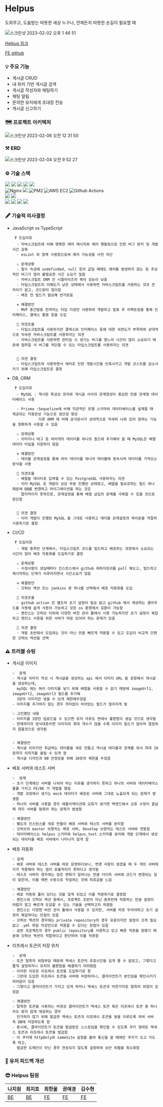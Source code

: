 # Helpus
  도와주고, 도움받는 따뜻한 세상 누구나, 언제든지 따뜻한 손길이 필요할 때
  
  
![스크린샷 2023-02-02 오후 1 46 51](https://user-images.githubusercontent.com/105340187/216734429-a1e61949-a6a5-4589-90cf-7683fd0a42be.png)

<a href="https://www.helpus.shop/">Helpus 링크</a>

<a href="https://github.com/Project-Helpus/Helpus.git">FE github</a>


### 💡 주요 기능
- 게시글 CRUD
- 내 위치 기반 게시글 검색
- 게시글 작성자와 채팅하기
- 채팅 알림
- 문의한 유저에게 초대장 전송
- 게시글 신고하기

### 🗺️ 프로젝트 아키텍처
![스크린샷 2023-02-06 오전 12 31 50](https://user-images.githubusercontent.com/105340187/216828681-e74f6d39-042c-4d44-a802-d9c659671391.png)


### ⚒️ ERD
![스크린샷 2023-02-04 오전 9 52 27](https://user-images.githubusercontent.com/105340187/216736227-28e94c09-e9c1-4786-a52c-c75689c4b228.png)

### ⚙️ 기술 스택
<div>
<img src="https://img.shields.io/badge/Node.js-339933?style=for-the-badge&amp;logo=Node.js&amp;logoColor=white" style="max-width: 100%;">
<img src="https://camo.githubusercontent.com/9bedb7507d80b68e39bdfaf3eb091c45ce6dc0bc605f8ffc3e80daf5e5c0dfce/68747470733a2f2f696d672e736869656c64732e696f2f62616467652f547970655363726970742d626c75653f7374796c653d666f722d7468652d6261646765266c6f676f3d74797065736372697074266c6f676f436f6c6f723d7768697465" data-canonical-src="https://img.shields.io/badge/TypeScript-blue?style=for-the-badge&amp;logo=typescript&amp;logoColor=white">
<img src="https://img.shields.io/badge/Express-000000?style=for-the-badge&amp;logo=Express&amp;logoColor=white" style="max-width: 100%;">
<img src="https://img.shields.io/badge/npm-CB3837?style=for-the-badge&amp;logo=npm&amp;logoColor=white" style="max-width: 100%;">
<img src="https://camo.githubusercontent.com/098beeb15eabe4f7e17a28649e9a30b754309cdf22e2b63314f32c44a83fba2c/68747470733a2f2f696d672e736869656c64732e696f2f62616467652f736f636b6574696f2d626c61636b3f7374796c653d666f722d7468652d6261646765266c6f676f3d736f636b65742e696f266c6f676f436f6c6f723d7768697465" data-canonical-src="https://img.shields.io/badge/socketio-black?style=for-the-badge&amp;logo=socket.io&amp;logoColor=white">
</div>
<div>
<img src="https://camo.githubusercontent.com/18deb1d9701530bd13a8f64c45eec55eec952345c2577bae39d8b94feeaa2eae/68747470733a2f2f696d672e736869656c64732e696f2f62616467652f4e67696e782d3030393633392e7376673f7374796c653d666f722d7468652d6261646765266c6f676f3d4e67696e78266c6f676f436f6c6f723d7768697465" alt="Nginx">
<img src="https://img.shields.io/badge/Let's Encrypt-003A70?style=for-the-badge&amp;logo=Let's Encrypt&amp;logoColor=white" style="max-width: 100%;">
<img src="https://camo.githubusercontent.com/ddab8aa8df1faefb7c1355ac6379d70a62e938b68f30bc4eb6e4e5219b78fae6/68747470733a2f2f696d672e736869656c64732e696f2f62616467652f504d322d3242303337413f7374796c653d666f722d7468652d6261646765266c6f676f3d706d32266c6f676f436f6c6f723d7768697465" alt="PM2">
<img src="https://camo.githubusercontent.com/fd012c7b175308b8b419e62110e7b964e351130ae6e10eb9b7b296d5fde03d60/68747470733a2f2f696d672e736869656c64732e696f2f62616467652f4157532532304543322d2532334646393930302e7376673f7374796c653d666f722d7468652d6261646765266c6f676f3d616d617a6f6e2d656332266c6f676f436f6c6f723d626c61636b" alt="AWS EC2">
<img src="https://camo.githubusercontent.com/deb35fe4749fc9b312bc25c34cb8d971fc7b919d1bfa8f15b44e01d1fb4ffd8b/68747470733a2f2f696d672e736869656c64732e696f2f62616467652f476974687562253230416374696f6e732d3230383846463f7374796c653d666f722d7468652d6261646765266c6f676f3d676974687562616374696f6e73266c6f676f436f6c6f723d7768697465" alt="Github Actions">
</div>

<div>
<img src="https://img.shields.io/badge/Winston-231F20?style=for-the-badge&amp;logo=winston&amp;logoColor=white">
<img src="https://img.shields.io/badge/Morgan-2D3748?style=for-the-badge&logo=Morgan&logoColor=white">

</div>
<div>
  <img src="https://img.shields.io/badge/prisma-2D3748?style=for-the-badge&logo=#Prisma&logoColor=white">
  <img src="https://img.shields.io/badge/MySQL-4479A1?style=for-the-badge&logo=#MySQL&logoColor=white">
  <img src="https://img.shields.io/badge/Amazon S3-569A31?style=for-the-badge&logo=#Amazon S3&logoColor=white">
  <img src="https://img.shields.io/badge/Amazon RDS-527FFF?style=for-the-badge&amp;logo=Amazon RDS&amp;logoColor=white">


</div>

### 🖋️ 기술적 의사결정
- JavaScript vs TypeScript

       ❓ 도입이유     
        - 자바스크립트에 비해 명확한 에러 메시지와 에러 핸들링으로 인한 버그 방지 및 개발 시간 감축
        - esLint 와 함께 사용함으로써 에러 가능성을 사전 차단
        
        ⚠️ 문제상황
        - 필수 속성에 undefinded, null 등의 값일 때에도 에러를 발생하지 않는 등 추상적인 버그가 많아 불필요한 시간 소요가 많음
        - 자바스크립트 ORM 인 시퀄라이즈의 쿼리 성능이 낮음
        - 타입스크립트의 이해도가 낮은 상태에서 사용하면 자바스크립트를 사용하는 것과 큰 차이가 없고, 코드량이 많이짐
        - 배포 전 빌드가 필요해 번거로움
        
        ⚒️ 해결방안
        - MVP 중간발표 전까지는 타입 지정만 사용하여 개발하고 발표 후 리팩토링을 통해 인터페이스, 클래스 활용 등을 도입
        
        🔧 의견조율
        - 타입스크립트를 사용하지만 클래스와 인터페이스 등에 대한 숙련도가 부족하여 상대적으로 익숙한 자바스크립트를 사용하자는 의견
        - 자바스크립트를 사용하면 런타임 시 생기는 버그를 찾느라 시간이 많이 소요되기 때문에 컴파일 시 버그를 차단할 수 있는 타입스크립트를 사용하자는 의견


        📌 의견 결정
        - 타입스크립트와 사용하면서 에러로 인한 개발시간을 단축시키고 개발 코스트를 감소시키기 위해 타입스크립트로 결정


- DB, ORM

       ❓ 도입이유 
        - MySQL : 게시판 특성상 유저와 게시글 사이의 관계형성이 중요한 만큼 관계형 데이터베이스 사용

        - Prisma :Sequelize에 비해 직관적인 모델 스키마와 데이터베이스를 설계할 때 제공되는 자동완성 기능으로 생산성 향상
                  다른 ORM 에 비해 공식문서가 상대적으로 자세히 나와 있어 원하는 기능을 정확하게 사용할 수 있음

        ⚠️ 문제상황
        - 이미지나 태그 등 여러개의 데이터를 하나의 필드에 추가해야 할 때 MySQL은 배열 데이터 타입을 지원하지 않음

        ⚒️ 해결방안
        - 테이블 관계설정을 통해 여러 데이터를 하나의 테이블에 종속시켜 데이터를 가져오는 방식을 사용

        🔧 의견조율
        - 배열을 데이터로 입력할 수 있는 PostgreSQL 사용하자는 의견
        - 이미 MySQL 로 개발이 상당 부분 진행된 상태였고, 배열을 필요로하는 필드 하나 때문에 DB를 변경하고 마이그레이션을 하는 것은
          합리적이지 못하므로, 관계설정을 통해 배열 삽입의 문제를 극복할 수 있을 것으로 판단함


        📌 의견 결정
        - 이미 개발이 진행된 MySQL 을 그대로 사용하고 테이블 관계설정과 쿼리문을 적절히 사용하기로 결정
   
   
- CI/CD

       ❓ 도입이유 
        - 개발 중후반 단계에서, 타입스크립트 코드를 빌드하고 배포하는 과정에서 소요되는 시간이 많아 배포 자동화를 도입하기로 결정 
        
        ⚠️ 문제상황
        - 수정사항이 생길때마다 인스턴스에서 github 레퍼지토리를 pull 해오고, 빌드하고 재시작하는 단계가 이루어지면서 시간소요가 많음
        
        ⚒️ 해결방안
        - 깃허브 액션 또는 jenkins 중 하나를 선택해서 배포 자동화를 도입
        
        🔧 의견조율
        - github action 은 별도의 초기 설정이 필요 없고 github 에서 제공하는 클라우드를 사용해 쉽게 사용이 가능하고 모든 os 환경에서 호환이 가능함
        - 젠킨스는 깃허브 이외에 다양한 버전 관리 툴에서 사용 가능하지만 초기 설정이 복잡하고 젠킨스 사용을 위한 서버가 따로 있어야 하는 문제가 있음
        
        📌 의견 결정
        - 개발 초반에서 도입하는 것이 아닌 만큼 빠르게 적용할 수 있고 도입이 비교적 간편한 깃허브 액션을 선택
        

### ⚠️ 트러블 슈팅

- 게시글 이미지

      💡  문제
      - 게시글 이미지 작성 시 게시글을 생성하는 api 에서 이미지 URL 을 포함해서 게시글을 생성하는데, 
        mySQL 에는 여러 이미지를 넣기 위해 배열을 사용할 수 없기 때문에 imageUrl1, imageUrl2, imageUrl3 필드를 추가해 
        3장의 이미지만 넣을 수 있게 제한해두었음
      - 이미지를 추가하지 않는 경우 의미없이 비어있는 필드가 많아지게 됨

      💡 고민했던 내용
      - 이미지를 3장만 업로드할 수 있으면 유저 자유도 면에서 불편함이 생길 것으로 생각됨
      - 현재까지의 방식대로라면 이미지의 최대 개수가 많을 수록 이미지 필드가 많아져 깔끔하지 않을것으로 생각됨


      💡 해결방안
      - 게시글 이미지만 취급하는 테이블을 새로 만들고 게시글 테이블과 관계를 줘서 최대 10장까지 이미지를 올릴 수 있게 함
      - 게시글 디자인과 DB 안정성을 위해 10장의 제한을 두었음


- 배포 서버와 테스트 서버   

      💡  문제
      - 초기 단계에선 서버를 나눠야 하는 이유를 생각하지 못하고 하나의 서버와 데이터베이스를를 가지고 FE/BE 가 개발을 했음
      - 개발 과정에서 생기는 mock 데이터가 배포된 서버에 그대로 노출되게 되는 문제가 발생함
      - 하나의 서버를 사용할 경우 애플리케이션에 오류가 생기면 백엔드에서 오류 수정이 끝날 때 까지 서버를 멈춰야 하는 문제가 발생함

      💡 해결방안
      - 별도의 인스턴스를 새로 만들어 배포 서버와 테스트 서버를 분리함
      - 깃허브의 master 브랜치는 배포 서버, Develop 브랜치는 테스트 서버와 연동함
      - 데이터베이스는 helpus 스키마와 helpus_test 스키마를 분리해 개발 단계에서 생성되는 데이터를 배포 서버에서 나타나지 않게 함


- 배포 자동화
    
      💡 문제
      - 배포 서버와 테스트 서버를 따로 운영하다보니, 변경 사항이 생겼을 때 두 개의 서버에 각각 적용해야 하는 점이 효율적이지 못하다고 생각됨
      - 테스트 서버의 경우에는 잦은 변화가 일어나는 만큼 더더욱 서버에 코드가 변경되는 일이 잦은데, 이를 매번 수동으로 작업하는 것에 피로감을 느낌
    
      💡 해결방안
      - 배포 자동화 툴이 있다는 것을 알게 되었고 이를 적용하기로 결정함
      - 젠킨스와 깃허브 액션 중에서, 프로젝트 초반이 아닌 중후반에 적용하는 만큼 설정이 어렵지 않고 빠르게 도입할 수 있는 기술을 선택하고자 하였음
      - 젠킨스는 다양한 버전 관리 툴에서 사용할 수 있지만, 서버를 따로 두어야하고 초기 설정이 복잡하다는 단점이 있음
      - 깃허브 액션의 경우에는 private repository의 경우 유료이지만 설정이 크게 필요 없고 .yml 파일 작성만으로 적용할 수 있다는 장점이 있음
      - 금번 프로젝트의 경우 public repository를 사용하고 있고 빠른 적용을 원했기 때문에 깃허브 액션이 적합하다고 판단하여 이를 적용함

    
- 리프레시 토큰의 저장 위치

      💡  문제
      - 토큰 탈취의 위험부담 때문에 액세스 토큰의 유효시간을 길게 줄 수 없었고, 그렇다고 짧게 설정하자니 유저의 불편함을 해결하기 어려웠음
      - 이러한 이유로 리프레시 토큰을 도입하기로 함
      - 그런데 도입한 리프레시 토큰을 서버에 저장하자니, 클라이언트가 본인임을 확인시키기 어려움이 있음
      - 그렇다고 클라이언트가 가지고 있게 하자니 액세스 토큰과 마찬가지로 탈취의 위험이 있었음

      💡 해결방안
      - 탈취한 토큰을 사용하는 비정상 클라이언트가 액세스 토큰 혹은 리프레시 토큰 중 하나라도 맞지 않게 제공하는 경우 
        인가하지 않기 위해 발급한 액세스 토큰과 리프레시 토큰을 쌍을 이루도록 하여 서버 측 DB에 저장하도록 함
      - 동시에, 클라이언트가 토큰을 발급받은 스스로임을 확인할 수 있도록 쿠키 형태로 액세스 토큰과 리프레시 토큰을 발급함
      - 이 쿠키에 httpOnly와 sameSite 설정을 붙여 통신을 할 때에만 쿠키가 오고 가도록 하고,
        발급한 도메인이 아닌 경우 전송되지 않도록 설정하여 보안 위협을 최소화함

### 💌 유저 피드백 개선

### 😎 Helpus 팀원
<table>
  <thead>
    <tr>
      <th>
        나지원
      </th>
      <th>
        최지호
      </th>
      <th>
        최한울
      </th>
      <th>
        권애경
      </th>
      <th>
        김수현
      </th>
    <tr>
  </thead>
  <tbody>
    <td><a href="https://github.com/nacjji">BE</a></td>
    <td><a href="https://github.com/minaliokng">BE</a></td>
    <td><a href="https://github.com/hanul-dev">FE</a></td>
    <td><a href="https://github.com/buddesign">FE</a></td>
    <td><a href="https://github.com/deasaungkim">FE</a></td>
  </tbody>
</table>
